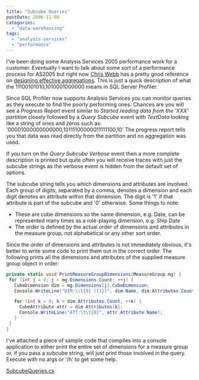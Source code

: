 ```yaml
---
title: "Subcube Queries"
postDate: 2006-11-09
categories: 
  - "data-warehousing"
tags: 
  - "analysis-services"
  - "performance"
---
```


I've been doing some Analysis Services 2005 performance work for a customer. Eventually I want to talk about some sort of a performance process for AS2005 but right now [Chris Webb](http://cwebbbi.spaces.live.com/) has a pretty good reference on [designing effective aggregations](http://cwebbbi.spaces.live.com/Blog/cns!7B84B0F2C239489A!907.entry "Designing Effective Aggregations in AS2005"). This is just a quick description of what the 11100101010,1010001000000 means in SQL Server Profiler.

Since SQL Profiler now supports Analysis Services you can monitor queries as they execute to find the poorly performing ones. Chances are you will see a _Progress Report_ event similar to _Started reading data from the 'XXX' partition_ closely followed by a _Query Subcube_ event with _TextData_ looking like a string of ones and zeros such as: '00001000000000000,10111100000011111100,10' The progress report tells you that data was read directly from the partition and no aggregation was used.

If you turn on the _Query Subcube Verbose_ event then a more complete description is printed but quite often you will receive traces with just the subcube strings as the verbose event is hidden from the default set of options.

The subcube string tells you which dimensions and attributes are involved. Each group of digits, separated by a comma, denotes a dimension and each digit denotes an attribute within that dimension. The digit is '1' if that attribute is part of the subcube and '0' otherwise. Some things to note:

- These are cube dimensions so the same dimension, e.g. Date, can be represented many times as a role-playing dimension, e.g. Ship Date
- The order is defined by the actual order of dimensions and attributes in the measure group, not alphabetical or any other sort order.

Since the order of dimensions and attributes is not immediately obvious, it's better to write some code to print them out in the correct order. The following prints all the dimensions and attributes of the supplied measure group object in order:

```csharp
private static void PrintMeasureGroupDimensions(MeasureGroup mg) {
 for (int j = 0; j < mg.Dimensions.Count; ++j) { 
   CubeDimension dim = mg.Dimensions[j].CubeDimension; 
   Console.WriteLine("DIM:\\t{0} ({1})", dim.Name, dim.Attributes.Count); 

   for (int k = 0; k < dim.Attributes.Count; ++k) { 
     CubeAttribute attr = dim.Attributes[k]; 
     Console.WriteLine("ATT:\t\t{0}", attr.Attribute.Name); 
   }
 }
}
```

I've attached a piece of sample code that compiles into a console application to either print the entire set of dimensions for a measure group or, if you pass a subcube string, will just print those involved in the query. Execute with no args or '/h' to get some help.

[SubcubeQueries.cs](https://gist.github.com/jsnape/29b53688cf6520feb5c511ce6d210d0b "Subcube Queries Sample Program")
